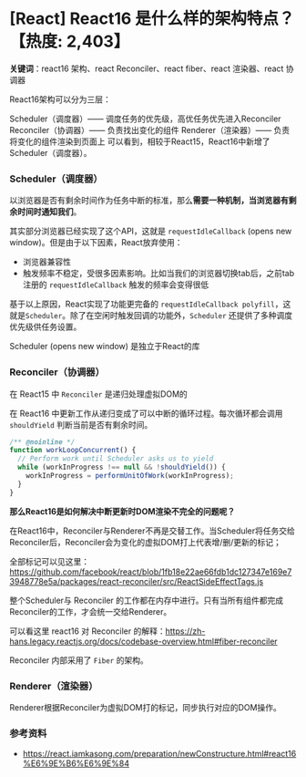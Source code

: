 # [React] React16 是什么样的架构特点？【热度: 2,403】

**关键词**：react16 架构、react Reconciler、react fiber、react 渲染器、react 协调器

React16架构可以分为三层：

Scheduler（调度器）—— 调度任务的优先级，高优任务优先进入Reconciler
Reconciler（协调器）—— 负责找出变化的组件
Renderer（渲染器）—— 负责将变化的组件渲染到页面上
可以看到，相较于React15，React16中新增了Scheduler（调度器）。

### Scheduler（调度器）

以浏览器是否有剩余时间作为任务中断的标准，那么**需要一种机制，当浏览器有剩余时间时通知我们**。

其实部分浏览器已经实现了这个API，这就是 `requestIdleCallback` (opens new window)。但是由于以下因素，React放弃使用：

- 浏览器兼容性
- 触发频率不稳定，受很多因素影响。比如当我们的浏览器切换tab后，之前tab注册的 `requestIdleCallback` 触发的频率会变得很低

基于以上原因，React实现了功能更完备的 `requestIdleCallback polyfill`，这就是`Scheduler`。除了在空闲时触发回调的功能外，`Scheduler` 还提供了多种调度优先级供任务设置。

Scheduler (opens new window) 是独立于React的库

### Reconciler（协调器）

在 React15 中 `Reconciler` 是递归处理虚拟DOM的

在 React16 中更新工作从递归变成了可以中断的循环过程。每次循环都会调用 `shouldYield` 判断当前是否有剩余时间。
```js
/** @noinline */
function workLoopConcurrent() {
  // Perform work until Scheduler asks us to yield
  while (workInProgress !== null && !shouldYield()) {
    workInProgress = performUnitOfWork(workInProgress);
  }
}
```

**那么React16是如何解决中断更新时DOM渲染不完全的问题呢？**

在React16中，Reconciler与Renderer不再是交替工作。当Scheduler将任务交给Reconciler后，Reconciler会为变化的虚拟DOM打上代表增/删/更新的标记；

全部标记可以见这里： https://github.com/facebook/react/blob/1fb18e22ae66fdb1dc127347e169e73948778e5a/packages/react-reconciler/src/ReactSideEffectTags.js

整个Scheduler与 Reconciler 的工作都在内存中进行。只有当所有组件都完成Reconciler的工作，才会统一交给Renderer。

可以看这里 react16 对 Reconciler 的解释：https://zh-hans.legacy.reactjs.org/docs/codebase-overview.html#fiber-reconciler

Reconciler 内部采用了 `Fiber` 的架构。

### Renderer（渲染器）

Renderer根据Reconciler为虚拟DOM打的标记，同步执行对应的DOM操作。



### 参考资料 
- https://react.iamkasong.com/preparation/newConstructure.html#react16%E6%9E%B6%E6%9E%84



```js

```